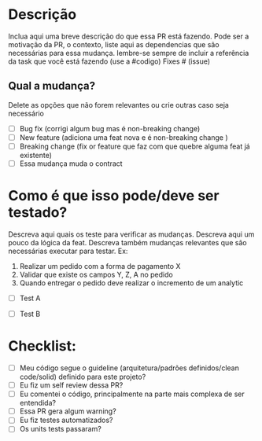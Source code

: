 # Descrição

Inclua aqui uma breve descrição do que essa PR está fazendo. Pode ser a motivação da PR, o contexto, liste aqui as dependencias que são necessárias para essa mudança. lembre-se sempre de incluir a referência da task que você está fazendo (use a #codigo)
Fixes # (issue)

## Qual a mudança?
Delete as opções que não forem relevantes ou crie outras caso seja necessário

- [ ] Bug fix (corrigi algum bug mas é non-breaking change)
- [ ] New feature (adiciona uma feat nova e é non-breaking change )
- [ ] Breaking change (fix or feature que faz com que quebre alguma feat já existente)
- [ ] Essa mudança muda o contract

# Como é que isso pode/deve ser testado?

Descreva aqui quais os teste para verificar as mudanças. Descreva aqui um pouco da lógica da feat. Descreva também mudanças relevantes que são necessárias executar para testar.
Ex:
1. Realizar um pedido com a forma de pagamento X
2. Validar que existe os campos Y, Z, A no pedido
3. Quando entregar o pedido deve realizar o incremento de um analytic


- [ ] Test A
- [ ] Test B


# Checklist:

- [ ] Meu código segue o guideline (arquitetura/padrões definidos/clean code/solid) definido para este projeto?
- [ ] Eu fiz um self review dessa PR?
- [ ] Eu comentei o código, principalmente na parte mais complexa de ser entendida?
- [ ] Essa PR gera algum warning?
- [ ] Eu fiz testes automatizados?
- [ ] Os units tests passaram?
